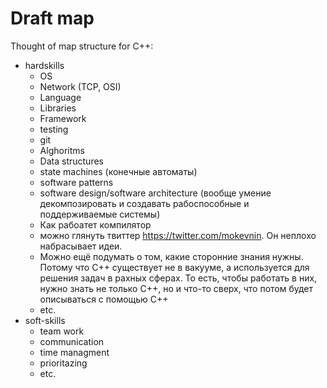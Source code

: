 # Draft map

Thought of map structure for C++:

- hardskills
    - OS
    - Network (TCP, OSI)
    - Language
    - Libraries
    - Framework
    - testing
    - git
    - Alghoritms
    - Data structures
    - state machines (конечные автоматы)
    - software patterns
    - software design/software architecture (вообще умение декомпозировать и создавать рабоспособные и поддерживаемые системы)
    - Как рабоатет компилятор
    - можно глянуть твиттер https://twitter.com/mokevnin. Он неплохо набрасывает идеи.
    - Можно ещё подумать о том, какие сторонние знания нужны. Потому что C++ существует не в вакууме, а используется для решения задач в рахных сферах. То есть, чтобы работать в них, нужно знать не только  С++, но и что-то сверх, что потом будет описываться с помощью C++
    - etc.
- soft-skills
    - team work
    - communication
    - time managment
    - prioritazing
    - etc.

